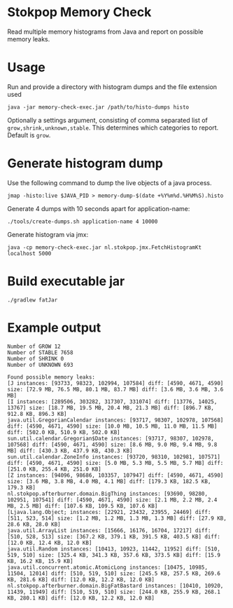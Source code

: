 # Stokpop Memory Check

Read multiple memory histograms from Java and report on possible memory leaks.

# Usage

Run and provide a directory with histogram dumps and the file extension used

    java -jar memory-check-exec.jar /path/to/histo-dumps histo

Optionally a settings argument, consisting of comma separated list of 
`grow,shrink,unknown,stable`. This determines which categories to report.
Default is `grow`.
    
# Generate histogram dump

Use the following command to dump the live objects of a java process.

    jmap -histo:live $JAVA_PID > memory-dump-$(date +%Y%m%d.%H%M%S).histo
    
Generate 4 dumps with 10 seconds apart for application-name:

    ./tools/create-dumps.sh application-name 4 10000   
    
Generate histogram via jmx:

    java -cp memory-check-exec.jar nl.stokpop.jmx.FetchHistogramKt localhost 5000

# Build executable jar

    ./gradlew fatJar
    
# Example output

    Number of GROW 12
    Number of STABLE 7658
    Number of SHRINK 0
    Number of UNKNOWN 693
    
    Found possible memory leaks:
    [J instances: [93733, 98323, 102994, 107584] diff: [4590, 4671, 4590] size: [72.9 MB, 76.5 MB, 80.1 MB, 83.7 MB] diff: [3.6 MB, 3.6 MB, 3.6 MB]
    [I instances: [289506, 303282, 317307, 331074] diff: [13776, 14025, 13767] size: [18.7 MB, 19.5 MB, 20.4 MB, 21.3 MB] diff: [896.7 KB, 912.8 KB, 896.3 KB]
    java.util.GregorianCalendar instances: [93717, 98307, 102978, 107568] diff: [4590, 4671, 4590] size: [10.0 MB, 10.5 MB, 11.0 MB, 11.5 MB] diff: [502.0 KB, 510.9 KB, 502.0 KB]
    sun.util.calendar.Gregorian$Date instances: [93717, 98307, 102978, 107568] diff: [4590, 4671, 4590] size: [8.6 MB, 9.0 MB, 9.4 MB, 9.8 MB] diff: [430.3 KB, 437.9 KB, 430.3 KB]
    sun.util.calendar.ZoneInfo instances: [93720, 98310, 102981, 107571] diff: [4590, 4671, 4590] size: [5.0 MB, 5.3 MB, 5.5 MB, 5.7 MB] diff: [251.0 KB, 255.4 KB, 251.0 KB]
    [Z instances: [94096, 98686, 103357, 107947] diff: [4590, 4671, 4590] size: [3.6 MB, 3.8 MB, 4.0 MB, 4.1 MB] diff: [179.3 KB, 182.5 KB, 179.3 KB]
    nl.stokpop.afterburner.domain.BigThing instances: [93690, 98280, 102951, 107541] diff: [4590, 4671, 4590] size: [2.1 MB, 2.2 MB, 2.4 MB, 2.5 MB] diff: [107.6 KB, 109.5 KB, 107.6 KB]
    [Ljava.lang.Object; instances: [22921, 23432, 23955, 24469] diff: [511, 523, 514] size: [1.2 MB, 1.2 MB, 1.3 MB, 1.3 MB] diff: [27.9 KB, 28.6 KB, 28.0 KB]
    java.util.ArrayList instances: [15666, 16176, 16704, 17217] diff: [510, 528, 513] size: [367.2 KB, 379.1 KB, 391.5 KB, 403.5 KB] diff: [12.0 KB, 12.4 KB, 12.0 KB]
    java.util.Random instances: [10413, 10923, 11442, 11952] diff: [510, 519, 510] size: [325.4 KB, 341.3 KB, 357.6 KB, 373.5 KB] diff: [15.9 KB, 16.2 KB, 15.9 KB]
    java.util.concurrent.atomic.AtomicLong instances: [10475, 10985, 11504, 12014] diff: [510, 519, 510] size: [245.5 KB, 257.5 KB, 269.6 KB, 281.6 KB] diff: [12.0 KB, 12.2 KB, 12.0 KB]
    nl.stokpop.afterburner.domain.BigFatBastard instances: [10410, 10920, 11439, 11949] diff: [510, 519, 510] size: [244.0 KB, 255.9 KB, 268.1 KB, 280.1 KB] diff: [12.0 KB, 12.2 KB, 12.0 KB]